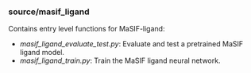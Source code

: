 ### source/masif_ligand
Contains entry level functions for MaSIF-ligand: 

+ *masif_ligand_evaluate_test.py*: Evaluate and test a pretrained MaSIF ligand model.
+ *masif_ligand_train.py*: Train the MaSIF ligand neural network. 
